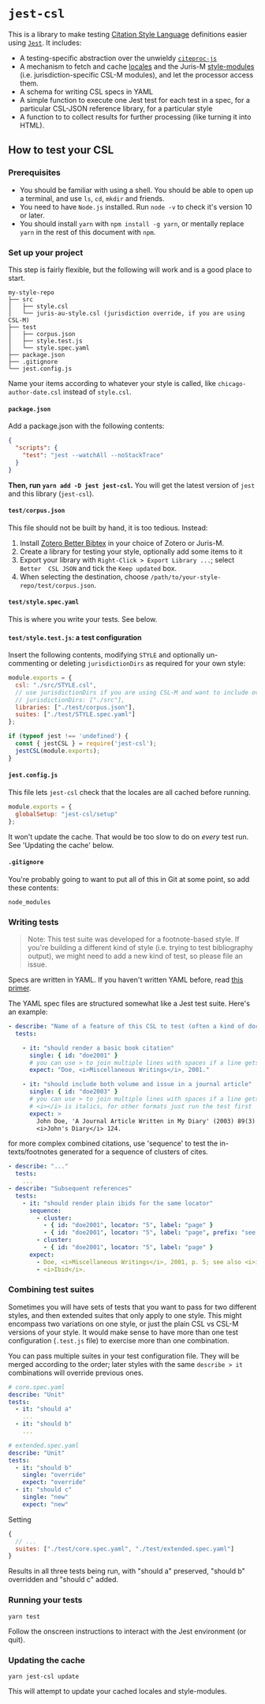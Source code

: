 # `jest-csl`

This is a library to make testing [Citation Style Language][csl] definitions 
easier using [`Jest`][jest]. It includes:

* A testing-specific abstraction over the unwieldy [`citeproc-js`][citeproc-js]
* A mechanism to fetch and cache [locales][locales] and the Juris-M 
  [style-modules][style-modules] (i.e. jurisdiction-specific CSL-M modules), 
  and let the processor access them.
* A schema for writing CSL specs in YAML
* A simple function to execute one Jest test for each test in a spec, for a 
  particular CSL-JSON reference library, for a particular style
* A function to to collect results for further processing (like turning it into 
  HTML).

[csl]: https://citationstyles.org/
[jest]: https://jestjs.io/
[citeproc-js]: https://github.com/Juris-M/citeproc-js
[locales]: https://github.com/citation-style-language/locales
[style-modules]: https://github.com/Juris-M/style-modules

## How to test your CSL

### Prerequisites

* You should be familiar with using a shell. You should be able to open up a 
  terminal, and use `ls`, `cd`, `mkdir` and friends.
* You need to have `Node.js` installed. Run `node -v` to check it's version 10 
  or later.
* You should install `yarn` with `npm install -g yarn`, or mentally replace 
  `yarn` in the rest of this document with `npm`.

### Set up your project

This step is fairly flexible, but the following will work and is a good place 
to start.

```
my-style-repo
├── src
│   ├── style.csl
│   └── juris-au-style.csl (jurisdiction override, if you are using CSL-M)
├── test
│   ├── corpus.json
│   ├── style.test.js
│   └── style.spec.yaml
├── package.json
├── .gitignore
└── jest.config.js
```

Name your items according to whatever your style is called, like 
`chicago-author-date.csl` instead of `style.csl`.

#### `package.json`

Add a package.json with the following contents:

```json
{
  "scripts": {
    "test": "jest --watchAll --noStackTrace"
  }
}
```

**Then, run `yarn add -D jest jest-csl`.** You will get the latest version of 
`jest` and this library (`jest-csl`).

#### `test/corpus.json`

This file should not be built by hand, it is too tedious. Instead:

1. Install [Zotero Better Bibtex][zbb] in your choice of Zotero or Juris-M.
2. Create a library for testing your style, optionally add some items to it
3. Export your library with `Right-Click > Export Library ...`; select `Better 
   CSL JSON` and tick the `Keep updated` box.
4. When selecting the destination, choose 
   `/path/to/your-style-repo/test/corpus.json`.

[zbb]: https://retorque.re/zotero-better-bibtex/

#### `test/style.spec.yaml`

This is where you write your tests. See below.

#### `test/style.test.js`: a test configuration

Insert the following contents, modifying `STYLE` and optionally un-commenting 
or deleting `jurisdictionDirs` as required for your own style:

```javascript
module.exports = {
  csl: "./src/STYLE.csl",
  // use jurisdictionDirs if you are using CSL-M and want to include overrides
  // jurisdictionDirs: ["./src"],
  libraries: ["./test/corpus.json"],
  suites: ["./test/STYLE.spec.yaml"]
};

if (typeof jest !== 'undefined') {
  const { jestCSL } = require('jest-csl');
  jestCSL(module.exports);
}
```

#### `jest.config.js`

This file lets `jest-csl` check that the locales are all cached before running.

```javascript
module.exports = {
  globalSetup: "jest-csl/setup"
};
```

It won't update the cache. That would be too slow to do on *every* test run. 
See 'Updating the cache' below.

#### `.gitignore`

You're probably going to want to put all of this in Git at some point, so add 
these contents:

```
node_modules
```

### Writing tests

> Note: This test suite was developed for a footnote-based style. If you're 
> building a different kind of style (i.e. trying to test bibliography output), 
> we might need to add a new kind of test, so please file an issue.

Specs are written in YAML. If you haven't written YAML before, read [this 
primer][primer].

[primer]: https://getopentest.org/reference/yaml-primer.html

The YAML spec files are structured somewhat like a Jest test suite. Here's an 
example:

```yaml
- describe: "Name of a feature of this CSL to test (often a kind of document)"
  tests:

    - it: "should render a basic book citation"
      single: { id: "doe2001" }
      # you can use > to join multiple lines with spaces if a line gets long
      expect: "Doe, <i>Miscellaneous Writings</i>, 2001."

    - it: "should include both volume and issue in a journal article"
      single: { id: "doe2003" }
      # you can use > to join multiple lines with spaces if a line gets long
      # <i></i> is italics, for other formats just run the test first
      expect: >
        John Doe, 'A Journal Article Written in My Diary' (2003) 89(3) 
        <i>John's Diary</i> 124.
```

for more complex combined citations, use 'sequence' to test the
in-texts/footnotes generated for a sequence of clusters of cites.

```yaml
- describe: "..."
  tests:
    ...
- describe: "Subsequent references"
  tests:
    - it: "should render plain ibids for the same locator"
      sequence:
        - cluster:
          - { id: "doe2001", locator: "5", label: "page" }
          - { id: "doe2001", locator: "5", label: "page", prefix: "see also", suffix: "etc" }
        - cluster:
          - { id: "doe2001", locator: "5", label: "page" }
      expect:
        - Doe, <i>Miscellaneous Writings</i>, 2001, p. 5; see also <i>ibid</i> etc.
        - <i>Ibid</i>.
```

### Combining test suites

Sometimes you will have sets of tests that you want to pass for two different 
styles, and then extended suites that only apply to one style. This might 
encompass two variations on one style, or just the plain CSL vs CSL-M versions 
of your style. It would make sense to have more than one test configuration 
(`.test.js` file) to exercise more than one combination.

You can pass multiple suites in your test configuration file. They will be 
merged according to the order; later styles with the same `describe > it` 
combinations will override previous ones.

```yaml
# core.spec.yaml
describe: "Unit"
tests:
  - it: "should a"
    ...
  - it: "should b"
    ...

# extended.spec.yaml
describe: "Unit"
tests:
  - it: "should b"
    single: "override"
    expect: "override"
  - it: "should c"
    single: "new"
    expect: "new"
```

Setting

```javascript
{
  // ...
  suites: ["./test/core.spec.yaml", "./test/extended.spec.yaml"]
}
```

Results in all three tests being run, with "should a" preserved, "should b" 
overridden and "should c" added.

### Running your tests

    yarn test

Follow the onscreen instructions to interact with the Jest environment (or 
quit).

### Updating the cache

    yarn jest-csl update

This will attempt to update your cached locales and style-modules.
